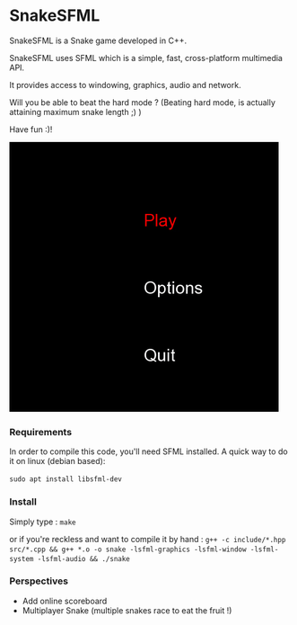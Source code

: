 # SnakeSFML

SnakeSFML is a Snake game developed in C++. 

SnakeSFML uses SFML which is a simple, fast, cross-platform multimedia API.

It provides access to windowing, graphics, audio and network.

Will you be able to beat the hard mode ? (Beating hard mode, is actually attaining maximum snake length ;) ) 

Have fun :)! 

![Play](resources/play.gif)

### Requirements
In order to compile this code, you'll need SFML installed. A quick way to do it on linux (debian based): 

  ```sudo apt install libsfml-dev```
  
### Install

Simply type : 
``` make ```

or if you're reckless and want to compile it by hand :
```g++ -c include/*.hpp src/*.cpp && g++ *.o -o snake -lsfml-graphics -lsfml-window -lsfml-system -lsfml-audio && ./snake ```


### Perspectives

* Add online scoreboard
* Multiplayer Snake (multiple snakes race to eat the fruit !) 
